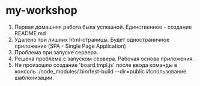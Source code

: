 # my-workshop

1. Первая домашняя работа была успешной. Единственное - создание README.md
2. Удалено три лишних html-страницы. Будет одностраничное приложение (SPA - Single Page Application)
3. Проблема при запуске сервера. 
4. Решена проблема с запуском сервера. Рабочая основа приложения.
5. Не произошло создание 'board.tmpl.js' после ввода команды в консоль
./node_modules/.bin/fest-build --dir=public
Использование шаблонизации.
